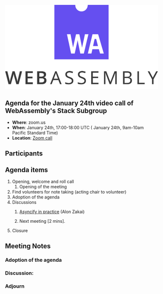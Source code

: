 ![WebAssembly logo](/images/WebAssembly.png)

## Agenda for the January 24th video call of WebAssembly's Stack Subgroup

- **Where**: zoom.us
- **When**:  January 24th, 17:00-18:00 UTC ( January 24th, 9am-10am Pacific Standard Time)
- **Location**: [Zoom call](https://zoom.us/j/91846860726?pwd=NVVNVmpvRVVFQkZTVzZ1dTFEcXgrdz09)


## Participants


## Agenda items

1. Opening, welcome and roll call
    1. Opening of the meeting
1. Find volunteers for note taking (acting chair to volunteer)
1. Adoption of the agenda
1. Discussions
   1. [Asyncify in practice]() (Alon Zakai)

   2. Next meeting [2 mins].
1. Closure

## Meeting Notes


### Adoption of the agenda

### Discussion:

### Adjourn
